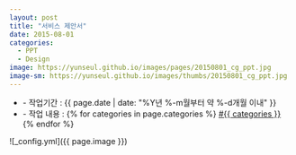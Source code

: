 ```yaml
---
layout: post
title: "서비스 제안서"
date: 2015-08-01
categories:
  - PPT
  - Design
image: https://yunseul.github.io/images/pages/20150801_cg_ppt.jpg
image-sm: https://yunseul.github.io/images/thumbs/20150801_cg_ppt.jpg
---
```


<ul class="inform">
	<li class="preview__date" itemprop="datePublished" datetime="{{ page.date | date_to_xmlschema }}">- 작업기간 : {{ page.date | date: "%Y년 %-m월부터 약 %-d개월 이내" }}</li>
	<li class="preview__catetory" itemprop="catetory">- 작업 내용 :
		{% for categories in page.categories %}
           <a href="/category/{{ categories }}/">#{{ categories }}</a>     
      	{% endfor %}</li>
</ul>

![_config.yml]({{ page.image }})


